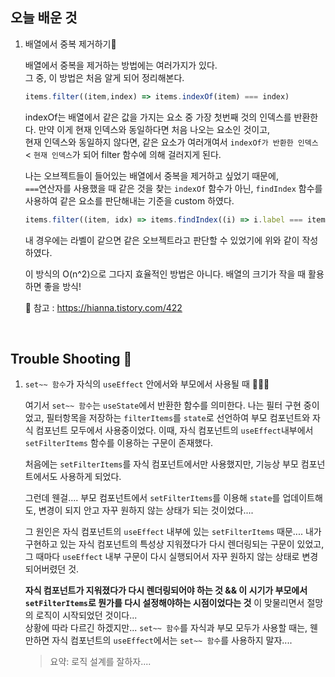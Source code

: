 ## 오늘 배운 것 
1. 배열에서 중복 제거하기👥   
  
    배열에서 중복을 제거하는 방법에는 여러가지가 있다.   
  그 중, 이 방법은 처음 알게 되어 정리해본다.   
    ``` js
    items.filter((item,index) => items.indexOf(item) === index) 
    ```
    indexOf는 배열에서 같은 값을 가지는 요소 중 가장 첫번째 것의 인덱스를 반환한다. 
    만약 이게 현재 인덱스와 동일하다면 처음 나오는 요소인 것이고,   
    현재 인덱스와 동일하지 않다면, 같은 요소가 여러개여서 `indexOf가 반환한 인덱스` < `현재 인덱스`가 되어 filter 함수에 의해 걸러지게 된다.
    
    나는 오브젝트들이 들어있는 배열에서 중복을 제거하고 싶었기 때문에,   
    `===`연산자를 사용했을 때 같은 것을 찾는 `indexOf` 함수가 아닌, `findIndex` 함수를 사용하여 같은 요소를 판단해내는 기준을 custom 하였다. 
    
    ``` js
    items.filter((item, idx) => items.findIndex((i) => i.label === item.label) === idx)
    ```
    내 경우에는 라벨이 같으면 같은 오브젝트라고 판단할 수 있었기에 위와 같이 작성하였다.
    
    이 방식의 O(n^2)으로 그다지 효율적인 방법은 아니다. 
    배열의 크기가 작을 때 활용하면 좋을 방식! 
    
    🔗 참고 : https://hianna.tistory.com/422
    
    
    <br/>
    
    

## Trouble Shooting 🔫
1. `set~~ 함수`가 자식의 `useEffect` 안에서와 부모에서 사용될 때 👨‍👩‍👦   

   여기서 `set~~ 함수`는 `useState`에서 반환한 함수를 의미한다.
   나는 필터 구현 중이었고, 필터항목을 저장하는 `filterItems`를 `state`로 선언하여 부모 컴포넌트와 자식 컴포넌트 모두에서 사용중이었다. 
   이때, 자식 컴포넌트의 `useEffect`내부에서 `setFilterItems` 함수를 이용하는 구문이 존재했다. 
   
   처음에는 `setFilterItems`를 자식 컴포넌트에서만 사용했지만, 기능상 부모 컴포넌트에서도 사용하게 되었다. 
   
   그런데 웬걸.... 부모 컴포넌트에서 `setFilterItems`를 이용해 `state`를 업데이트해도, 변경이 되지 안고 자꾸 원하지 않는 상태가 되는 것이었다....
   
   그 원인은 자식 컴포넌트의 `useEffect` 내부에 있는 `setFilterItems` 때문.... 
   내가 구현하고 있는 자식 컴포넌트의 특성상 지워졌다가 다시 렌더링되는 구문이 있었고, 그 때마다 `useEffect` 내부 구문이 다시 실행되어서 자꾸 원하지 않는 상태로 변경되어버렸던 것. 
   
   **자식 컴포넌트가 지워졌다가 다시 렌더링되어야 하는 것 && 이 시기가 부모에서 `setFilterItems`로 뭔가를 다시 설정해야하는 시점이었다는 것** 이 맞물리면서 절망의 로직이 시작되었던 것이다...  
   상황에 따라 다르긴 하겠지만... `set~~ 함수`를 자식과 부모 모두가 사용할 때는, 웬만하면  자식 컴포넌트의 `useEffect`에서는 `set~~ 함수`를 사용하지 말자....  
   
    > 요약: 로직 설계를 잘하자....
   
   
   
   
